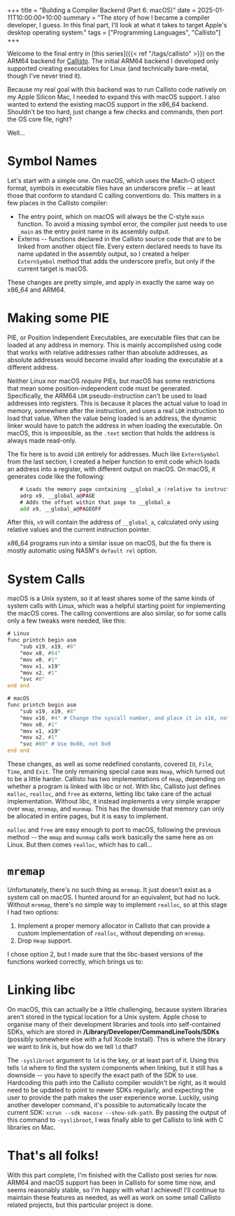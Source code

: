 +++
title = "Building a Compiler Backend (Part 6: macOS)"
date = 2025-01-11T10:00:00+10:00
summary = "The story of how I became a compiler developer, I guess. In this final part, I'll look at what it takes to target Apple's desktop operating system."
tags = ["Programming Languages", "Callisto"]
+++

Welcome to the final entry in [this series]({{< ref "/tags/callisto" >}}) on the ARM64 backend for [Callisto](https://callisto.mesyeti.uk/). The initial ARM64 backend I developed only supported creating executables for Linux (and technically bare-metal, though I've never tried it).

Because my real goal with this backend was to run Callisto code natively on my Apple Silicon Mac, I needed to expand this with macOS support. I also wanted to extend the existing macOS support in the x86_64 backend. Shouldn't be too hard, just change a few checks and commands, then port the OS core file, right?

Well...

# Symbol Names

Let's start with a simple one. On macOS, which uses the Mach-O object format, symbols in executable files have an underscore prefix -- at least those that conform to standard C calling conventions do. This matters in a few places in the Callisto compiler:

- The entry point, which on macOS will always be the C-style `main` function. To avoid a missing symbol error, the compiler just needs to use `_main` as the entry point name in its assembly output.
- Externs -- functions declared in the Callisto source code that are to be linked from another object file. Every extern declared needs to have its name updated in the assembly output, so I created a helper `ExternSymbol` method that adds the underscore prefix, but only if the current target is macOS.

These changes are pretty simple, and apply in exactly the same way on x86_64 and ARM64.

# Making some PIE

PIE, or Position Independent Executables, are executable files that can be loaded at any address in memory. This is mainly accomplished using code that works with relative addresses rather than absolute addresses, as absolute addresses would become invalid after loading the executable at a different address.

Neither Linux nor macOS *require* PIEs, but macOS has some restrictions that mean some position-independent code must be generated. Specifically, the ARM64 `LDR` pseudo-instruction can't be used to load addresses into registers. This is because it places the actual value to load in memory, somewhere after the instruction, and uses a real `LDR` instruction to load that value. When the value being loaded is an address, the dynamic linker would have to patch the address in when loading the executable. On macOS, this is impossible, as the `.text` section that holds the address is always made read-only.

The fix here is to avoid `LDR` entirely for addresses. Much like `ExternSymbol` from the last section, I created a helper function to emit code which loads an address into a register, with different output on macOS. On macOS, it generates code like the following:

```asm
    # Loads the memory page containing __global_a (relative to instruction pointer)
    adrp x9, __global_a@PAGE
    # Adds the offset within that page to __global_a
    add x9, __global_a@PAGEOFF
```

After this, `x9` will contain the address of `__global_a`, calculated only using relative values and the current instruction pointer.

x86_64 programs run into a similar issue on macOS, but the fix there is mostly automatic using NASM's `default rel` option.

# System Calls

macOS is a Unix system, so it at least shares some of the same kinds of system calls with Linux, which was a helpful starting point for implementing the macOS cores. The calling conventions are also similar, so for some calls only a few tweaks were needed, like this:

```asm
# Linux
func printch begin asm
    "sub x19, x19, #8"
    "mov x8, #64"
    "mov x0, #1"
    "mov x1, x19"
    "mov x2, #1"
    "svc #0"
end end

# macOS
func printch begin asm
    "sub x19, x19, #8"
    "mov x16, #4" # Change the syscall number, and place it in x16, not x8
    "mov x0, #1"
    "mov x1, x19"
    "mov x2, #1"
    "svc #80" # Use 0x80, not 0x0
end end
```

These changes, as well as some redefined constants, covered `IO`, `File`, `Time`, and `Exit`. The only remaining special case was `Heap`, which turned out to be a little harder. Callisto has two implementations of `Heap`, depending on whether a program is linked with libc or not. With libc, Callisto just defines `malloc`, `realloc`, and `free` as externs, letting libc take care of the actual implementation. Without libc, it instead implements a very simple wrapper over `mmap`, `mremap`, and `munmap`. This has the downside that memory can only be allocated in entire pages, but it is easy to implement. 

`malloc` and `free` are easy enough to port to macOS, following the previous method -- the `mmap` and `munmap` calls work basically the same here as on Linux. But then comes `realloc`, which has to call...

# `mremap`

Unfortunately, there's no such thing as `mremap`. It just doesn't exist as a system call on macOS. I hunted around for an equivalent, but had no luck. Without `mremap`, there's no simple way to implement `realloc`, so at this stage I had two options:

1. Implement a proper memory allocator in Callisto that can provide a custom implementation of `realloc`, without depending on `mremap`.
2. Drop `Heap` support.

I chose option 2, but I made sure that the libc-based versions of the functions worked correctly, which brings us to:

# Linking libc

On macOS, this can actually be a little challenging, because system libraries aren't stored in the typical location for a Unix system. Apple chose to organise many of their development libraries and tools into self-contained SDKs, which are stored in **/Library/Developer/CommandLineTools/SDKs** (possibly somewhere else with a full Xcode install). This is where the library we want to link is, but how do we tell `ld` that?

The `-syslibroot` argument to `ld` is the key, or at least part of it. Using this tells `ld` where to find the system components when linking, but it still has a downside -- you have to specify the exact path of the SDK to use. Hardcoding this path into the Callisto compiler wouldn't be right, as it would need to be updated to point to newer SDKs regularly, and expecting the user to provide the path makes the user experience worse. Luckily, using another developer command, it's possible to automatically locate the current SDK: `xcrun --sdk macosx --show-sdk-path`. By passing the output of this command to `-syslibroot`, I was finally able to get Callisto to link with C libraries on Mac.

# That's all folks!

With this part complete, I'm finished with the Callisto post series for now. ARM64 and macOS support has been in Callisto for some time now, and seems reasonably stable, so I'm happy with what I achieved! I'll continue to maintain these features as needed, as well as work on some small Callisto related projects, but this particular project is done.
